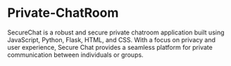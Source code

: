 # Private-ChatRoom
SecureChat is a robust and secure private chatroom application built using JavaScript, Python, Flask, HTML, and CSS. With a focus on privacy and user experience, Secure Chat provides a seamless platform for private communication between individuals or groups.
